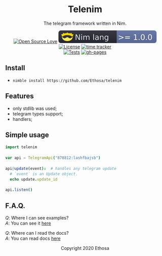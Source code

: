 <div align="center">
  <h1>Telenim</h1>
  The telegram framework written in Nim.

[![Open Source Love](https://badges.frapsoft.com/os/v1/open-source.svg?v=103)](https://github.com/ellerbrock/open-source-badges/)
[![Nim language-plastic](https://github.com/Ethosa/yukiko/blob/master/nim-lang.svg)](https://github.com/Ethosa/yukiko/blob/master/nim-lang.svg)
[![License](https://img.shields.io/github/license/Ethosa/telenim)](https://github.com/Ethosa/telenim/blob/master/LICENSE)
[![time tracker](https://wakatime.com/badge/github/Ethosa/telenim.svg)](https://wakatime.com/badge/github/Ethosa/telenim)  
[![Tests](https://github.com/Ethosa/telenim/workflows/Tests/badge.svg)](https://github.com/Ethosa/telenim/blob/master/tests)
[![gh-pages](https://github.com/Ethosa/telenim/workflows/gh-pages/badge.svg)](https://ethosa.github.io/telenim/telenim.html)

</div>

## Install
- `nimble install https://github.com/Ethosa/telenim`

## Features
- only stdlib was used;
- telegram types support;
- handlers;

## Simple usage
```nim
import telenim

var api = TelegramApi("878812:lashfbajsb")

api@update(event):  # handles any telegram update
  # `event` is an Update object.
  echo update.update_id

api.listen()
```

## F.A.Q.
*Q*: Where I can see examples?  
*A*: You can see it [here](https://github.com/Ethosa/telenim/blob/master/tests)

*Q*: Where can I read the docs?  
*A*: You can read docs [here](https://ethosa.github.io/telenim/telenim.html)

<div align="center">
  Copyright 2020 Ethosa
</div>
